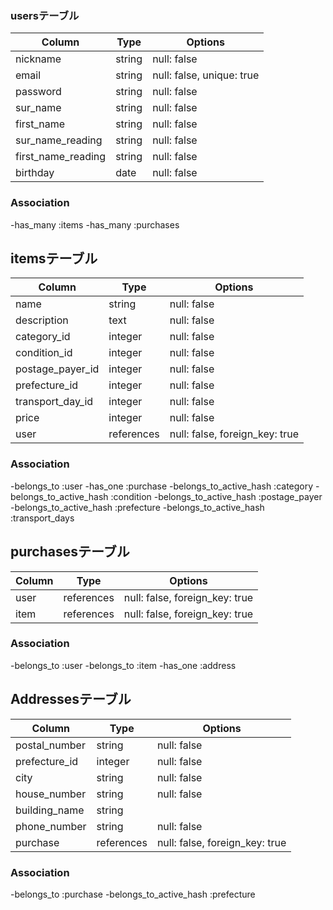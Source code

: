 ### usersテーブル

| Column             | Type   | Options                   |
| ------------------ | ------ | ------------------------- |
| nickname           | string | null: false               |
| email              | string | null: false, unique: true |
| password           | string | null: false               |
| sur_name           | string | null: false               |
| first_name         | string | null: false               |
| sur_name_reading   | string | null: false               |
| first_name_reading | string | null: false               |
| birthday           | date   | null: false               |

### Association
-has_many :items
-has_many :purchases



## itemsテーブル

| Column            | Type       | Options                        |
| ----------------- | ---------- | ------------------------------ |
| name              | string     | null: false                    |
| description       | text       | null: false                    |
| category_id       | integer    | null: false                    |
| condition_id      | integer    | null: false                    |
| postage_payer_id  | integer    | null: false                    |
| prefecture_id     | integer    | null: false                    |
| transport_day_id | integer    | null: false                    |
| price             | integer    | null: false                    |
| user              | references | null: false, foreign_key: true |

### Association
-belongs_to :user
-has_one :purchase
-belongs_to_active_hash :category
-belongs_to_active_hash :condition
-belongs_to_active_hash :postage_payer
-belongs_to_active_hash :prefecture
-belongs_to_active_hash :transport_days



## purchasesテーブル

| Column | Type       | Options                        |
| ------ | ---------- | ------------------------------ |
| user   | references | null: false, foreign_key: true |
| item   | references | null: false, foreign_key: true |


### Association
-belongs_to :user
-belongs_to :item
-has_one :address



## Addressesテーブル

| Column        | Type       | Options                        |
| ------------- | ---------- | ------------------------------ |
| postal_number | string     | null: false                    |
| prefecture_id | integer    | null: false                    |
| city          | string     | null: false                    |
| house_number  | string     | null: false                    |
| building_name | string     |                                |
| phone_number  | string     | null: false                    |
| purchase      | references | null: false, foreign_key: true |

### Association
-belongs_to :purchase
-belongs_to_active_hash :prefecture